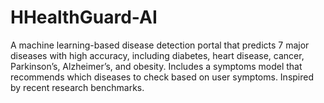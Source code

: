 # HHealthGuard-AI
A machine learning-based disease detection portal that predicts 7 major diseases with high accuracy, including diabetes, heart disease, cancer, Parkinson’s, Alzheimer’s, and obesity. Includes a symptoms model that recommends which diseases to check based on user symptoms. Inspired by recent research benchmarks.
